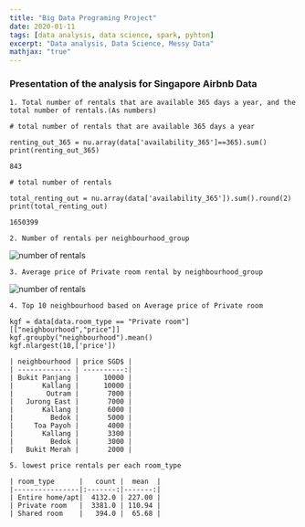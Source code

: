 ```yaml
---
title: "Big Data Programing Project"
date: 2020-01-11
tags: [data analysis, data science, spark, pyhton]
excerpt: "Data analysis, Data Science, Messy Data"
mathjax: "true"
---
```


### Presentation of the analysis for Singapore Airbnb Data

`1. Total number of rentals that are available 365 days a year, and the total number of rentals.(As numbers)`

```pyhton
# total number of rentals that are available 365 days a year

renting_out_365 = nu.array(data['availability_365']==365).sum()
print(renting_out_365)

843

# total number of rentals

total_renting_out = nu.array(data['availability_365']).sum().round(2)
print(total_renting_out)

1650399
```

`2. Number of rentals per neighbourhood_group`

   <img src="{{ site.url }}{{ site.baseurl }}/images/4.2.png" alt="number of rentals">

`3. Average price of Private room rental by neighbourhood_group`

   <img src="{{ site.url }}{{ site.baseurl }}/images/4.3.png" alt="number of rentals">


`4. Top 10 neighbourhood based on Average price of Private room`

```pyhton
kgf = data[data.room_type == "Private room"][["neighbourhood","price"]]
kgf.groupby("neighbourhood").mean()
kgf.nlargest(10,['price'])
```

    | neighbourhood | price SGD$ |
    | ------------- | ----------:|
    | Bukit Panjang |      10000 |
    |       Kallang |      10000 |
    |        Outram |       7000 |
    |   Jurong East |       7000 |
    |       Kallang |       6000 |
    |         Bedok |       5000 |
    |     Toa Payoh |       4000 |
    |       Kallang |       3300 |
    |         Bedok |       3000 |
    |   Bukit Merah |       2000 |

`5. lowest price rentals per each room_type`

    | room_type      |   count |  mean  |
    |----------------|:-------:|-------:|
    | Entire home/apt|  4132.0 | 227.00 |
    | Private room   |  3381.0 | 110.94 |
    | Shared room    |   394.0 |  65.68 |